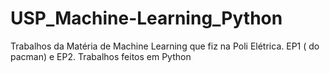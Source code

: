 # USP_Machine-Learning_Python
Trabalhos da Matéria de Machine Learning que fiz na Poli Elétrica. EP1 ( do pacman) e EP2. Trabalhos feitos em Python
